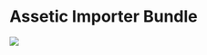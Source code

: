 Assetic Importer Bundle
=======================

<a href="https://travis-ci.org/apnet/AsseticImporterBundle/" target="_blank"><img src="https://travis-ci.org/apnet/AsseticImporterBundle.png?branch=master" /></a>
